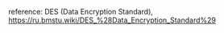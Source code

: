 reference: DES (Data Encryption Standard), https://ru.bmstu.wiki/DES_%28Data_Encryption_Standard%29
